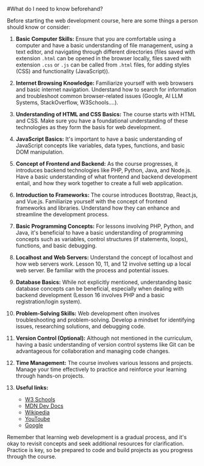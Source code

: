 #What do I need to know beforehand?

Before starting the web development course, here are some things a person should know or consider:

1. **Basic Computer Skills:** Ensure that you are comfortable using a computer and have a basic understanding of file management, using a text editor, and navigating through different directories (files saved with extension `.html` can be opened in the browser locally, files saved with extension `.css` or `.js` can be called from `.html` files, for adding styles (CSS) and functionality (JavaScript)).

2. **Internet Browsing Knowledge:** Familiarize yourself with web browsers and basic internet navigation. Understand how to search for information and troubleshoot common browser-related issues (Google, AI LLM Systems, StackOverflow, W3Schools....).

3. **Understanding of HTML and CSS Basics:** The course starts with HTML and CSS. Make sure you have a foundational understanding of these technologies as they form the basis for web development.

4. **JavaScript Basics:** It's important to have a basic understanding of JavaScript concepts like variables, data types, functions, and basic DOM manipulation.

5. **Concept of Frontend and Backend:** As the course progresses, it introduces backend technologies like PHP, Python, Java, and Node.js. Have a basic understanding of what frontend and backend development entail, and how they work together to create a full web application.

6. **Introduction to Frameworks:** The course introduces Bootstrap, React.js, and Vue.js. Familiarize yourself with the concept of frontend frameworks and libraries. Understand how they can enhance and streamline the development process.

7. **Basic Programming Concepts:** For lessons involving PHP, Python, and Java, it's beneficial to have a basic understanding of programming concepts such as variables, control structures (if statements, loops), functions, and basic debugging.

8. **Localhost and Web Servers:** Understand the concept of localhost and how web servers work. Lesson 10, 11, and 12 involve setting up a local web server. Be familiar with the process and potential issues.

9. **Database Basics:** While not explicitly mentioned, understanding basic database concepts can be beneficial, especially when dealing with backend development (Lesson 16 involves PHP and a basic registration/login system).

10. **Problem-Solving Skills:** Web development often involves troubleshooting and problem-solving. Develop a mindset for identifying issues, researching solutions, and debugging code.

11. **Version Control (Optional):** Although not mentioned in the curriculum, having a basic understanding of version control systems like Git can be advantageous for collaboration and managing code changes.

12. **Time Management:** The course involves various lessons and projects. Manage your time effectively to practice and reinforce your learning through hands-on projects.

13. **Useful links:** 
    - [W3 Schools](https://www.w3schools.com/)
    - [MDN Dev Docs](https://developer.mozilla.org/en-US/)
    - [Wikipedia](https://www.wikipedia.org/)
    - [YouToube](https://www.youtube.com)
    - [Google](https://www.google.com/)

Remember that learning web development is a gradual process, and it's okay to revisit concepts and seek additional resources for clarification. Practice is key, so be prepared to code and build projects as you progress through the course.